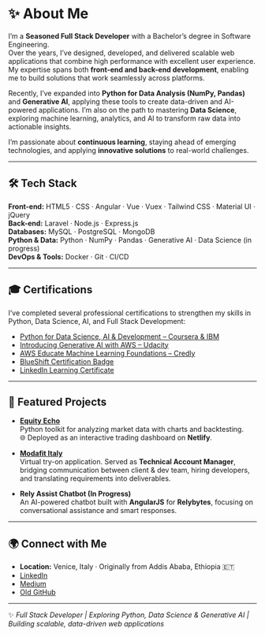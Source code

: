 # ✨ About Me  

I’m a **Seasoned Full Stack Developer** with a Bachelor’s degree in Software Engineering.  
Over the years, I’ve designed, developed, and delivered scalable web applications that combine high performance with excellent user experience. My expertise spans both **front-end and back-end development**, enabling me to build solutions that work seamlessly across platforms.  

Recently, I’ve expanded into **Python for Data Analysis (NumPy, Pandas)** and **Generative AI**, applying these tools to create data-driven and AI-powered applications. I’m also on the path to mastering **Data Science**, exploring machine learning, analytics, and AI to transform raw data into actionable insights.  

I’m passionate about **continuous learning**, staying ahead of emerging technologies, and applying **innovative solutions** to real-world challenges.  

---

## 🛠 Tech Stack  

**Front-end:** HTML5 · CSS · Angular · Vue · Vuex · Tailwind CSS · Material UI · jQuery  
**Back-end:** Laravel · Node.js · Express.js  
**Databases:** MySQL · PostgreSQL · MongoDB  
**Python & Data:** Python · NumPy · Pandas · Generative AI · Data Science (in progress)  
**DevOps & Tools:** Docker · Git · CI/CD  

---

## 🎓 Certifications  

I’ve completed several professional certifications to strengthen my skills in Python, Data Science, AI, and Full Stack Development:  

- [Python for Data Science, AI & Development – Coursera & IBM](https://www.coursera.org/account/accomplishments/verify/IHYOKYTLTQ6T)  
- [Introducing Generative AI with AWS – Udacity](https://www.udacity.com/certificate/e/dd544336-4824-11f0-aba9-4b9bff61c338)  
- [AWS Educate Machine Learning Foundations – Credly](https://www.credly.com/badges/cf70b30a-7050-4ac4-8139-ee612008ceb4/linked_in_profile)  
- [BlueShift Certification Badge](https://cdn.getblueshift.com/bee/images/ed5b8755-0989-4944-9ca5-287bb68e4a22/Certification%20Badge%2010_1.jpg)  
- [LinkedIn Learning Certificate](https://www.linkedin.com/learning/certificates/b096763e22b3af4e58737bab82ad961726d911679b2df73c73bad7896405c294)  

---

## 🚀 Featured Projects  

- [**Equity Echo**](https://equity-echo.netlify.app/)  
  Python toolkit for analyzing market data with charts and backtesting.  
  🌐 Deployed as an interactive trading dashboard on **Netlify**.  

- [**Modafit Italy**](https://modafit-italia.com/en)  
  Virtual try-on application. Served as **Technical Account Manager**, bridging communication between client & dev team, hiring developers, and translating requirements into deliverables.  

- **Rely Assist Chatbot (In Progress)**  
  An AI-powered chatbot built with **AngularJS** for **Relybytes**, focusing on conversational assistance and smart responses.  

---

## 🌍 Connect with Me  

- **Location:** Venice, Italy · Originally from Addis Ababa, Ethiopia 🇪🇹  
- [LinkedIn](https://www.linkedin.com/in/mighty-shambel-4410a01b5)  
- [Medium](https://medium.com/@shambelmighty51)  
- [Old GitHub](https://github.com/Mightyshambel)  

---

✨ *Full Stack Developer | Exploring Python, Data Science & Generative AI | Building scalable, data-driven web applications*  

